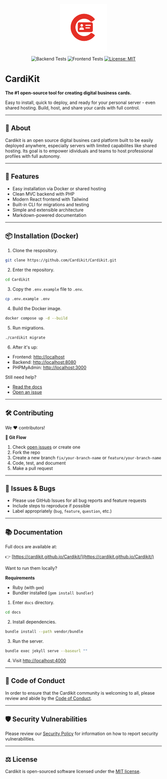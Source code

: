 <p align="center">
    <img src="assets/smaller-logo-no-background.png" alt="Cardikit Logo" width="150" />
</p>

<div align="center">

![Backend Tests](https://github.com/Cardikit/Cardikit/actions/workflows/tests.yml/badge.svg)
![Frontend Tests](https://github.com/Cardikit/Cardikit/actions/workflows/frontend-tests.yml/badge.svg)
[![License: MIT](https://img.shields.io/badge/License-MIT-blue.svg)](LICENSE)

</div>

# CardiKit

**The #1 open-source tool for creating digital business cards.**

Easy to install, quick to deploy, and ready for your personal server - even shared hosting. Build, host, and share your cards with full control.

---

## 🪪 About

Cardikit is an open source digital busines card platform built to be easily deployed anywhere, especially servers with limited capabilites like shared hosting. Its goal is to empower idividuals and teams to host professional profiles with full autonomy.

---

## 🚀 Features

- Easy installation via Docker or shared hosting
- Clean MVC backend with PHP
- Modern React frontend with Tailwind
- Built-in CLI for migrations and testing
- Simple and extensible architecture
- Markdown-powered documentation

---

## 📦 Installation (Docker)

1. Clone the respository.

```bash
git clone https://github.com/Cardikit/Cardikit.git
```

2. Enter the repository.

```bash
cd Cardikit
```

3. Copy the `.env.example` file to `.env`.

```bash
cp .env.example .env
```

4. Build the Docker image.

```bash
docker compose up -d --build
```

5. Run migrations.

```bash
./cardikit migrate
```

6. After it's up:

- Frontend: [http://localhost](http://localhost)
- Backend: [http://localhost:8080](http://localhost:8080)
- PHPMyAdmin: [http://localhost:3000](http://localhost:3000)

Still need help?

- [Read the docs](https://cardikit.github.io/Cardikit/)
- [Open an issue](https://github.com/Cardikit/Cardikit/issues)

---

## 🛠 Contributing

We ❤️ contributors!

**🧭 Git Flow**

1. Check [open issues](https://github.com/Cardikit/Cardikit/issues) or create one
2. Fork the repo
3. Create a new branch `fix/your-branch-name` or `feature/your-branch-name`
4. Code, test, and document
5. Make a pull request

---

## 🐛 Issues & Bugs

- Please use GitHub Issues for all bug reports and feature requests
- Include steps to reproduce if possible
- Label appropriately (`bug`, `feature`, `question`, etc.)

---

## 📚 Documentation

Full docs are available at:

👉 [https://cardikit.github.io/Cardikit/](https://cardikit.github.io/Cardikit/)

Want to run them locally?

**Requirements**

- Ruby (with `gem`)
- Bundler installed (`gem install bundler`)

1. Enter `docs` directory.

```bash
cd docs
```

2. Install dependencies.

```bash
bundle install --path vendor/bundle
```

3. Run the server.

```bash
bundle exec jekyll serve --baseurl ""
```

4. Visit [http://localhost:4000](http://localhost:4000)

---

## 👮 Code of Conduct

In order to ensure that the Cardikit community is welcoming to all, please review and abide by the [Code of Conduct](https://github.com/Cardikit/Cardikit/blob/main/CODE_OF_CONDUCT.md).

---

## 🛡 Security Vulnerabilities

Please review our [Security Policy](https://github.com/Cardikit/Cardikit/blob/main/.github/SECURITY.md) for information on how to report security vulnerabilities.

---

## ⚖ License

Cardikit is open-sourced software licensed under the [MIT license](https://github.com/Cardikit/Cardikit/blob/main/LICENSE).

